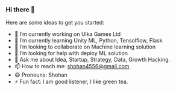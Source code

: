 ### Hi there 👋

<!--
**shohan4556/shohan4556** is a ✨ _special_ ✨ repository because its `README.md` (this file) appears on your GitHub profile.
-->

Here are some ideas to get you started:

- 🔭 I’m currently working on Ulka Games Ltd
- 🌱 I’m currently learning Unity ML, Python, Tensolflow, Flask
- 👯 I’m looking to collaborate on Machine learning solution
- 🤔 I’m looking for help with deploy ML solution
- 💬 Ask me about Idea, Startup, Strategy, Data, Growth Hacking.
- 📫 How to reach me: shohan4556@gmail.com
- 😄 Pronouns: Shohan
- ⚡ Fun fact: I am good listener, I like green tea.

